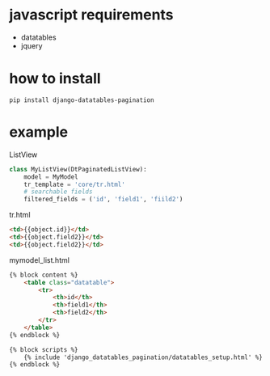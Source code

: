 # javascript requirements

- datatables
- jquery

# how to install

```
pip install django-datatables-pagination
```
# example 

ListView

```python
class MyListView(DtPaginatedListView):
    model = MyModel
    tr_template = 'core/tr.html'
    # searchable fields 
    filtered_fields = ('id', 'field1', 'fiild2')
```

tr.html

```html
<td>{{object.id}}</td>
<td>{{object.field2}}</td>
<td>{{object.field2}}</td>
```

mymodel_list.html

```html
{% block content %}
    <table class="datatable">
        <tr>
            <th>id</th>
            <th>field1</th>
            <th>field2</th>
        </tr>
    </table>
{% endblock %}

{% block scripts %}
    {% include 'django_datatables_pagination/datatables_setup.html' %}
{% endblock %}
```
